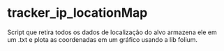 # tracker_ip_locationMap
Script que retira todos os dados de localização do alvo armazena ele em um .txt e plota as coordenadas em um gráfico usando a lib folium.
